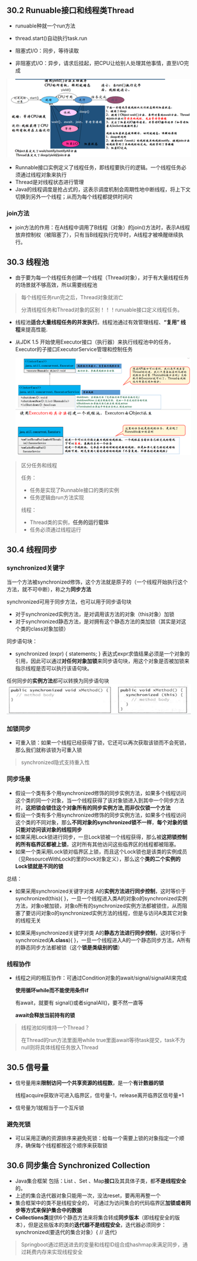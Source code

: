 ## 30.2 Runuable接口和线程类Thread

* runuable种就一个run方法
* thread.start()自动执行task.run

* 阻塞式I/O：同步，等待读取
* 非阻塞式I/O：异步，请求后挂起，把CPU让给别人处理其他事情，直至I/O完成

<img src="./笔记图片/image-20220402161344002.png" alt="image-20220402161344002" style="zoom:67%;" />

* Runnable接口实例定义了线程任务，即线程要执行的逻辑。一个线程任务必须通过线程对象来执行
* Thread是对线程状态进行管理
* Java的线程调度是抢占式的，这表示调度机制会周期性地中断线程，将上下文切换到另外一个线程；从而为每个线程都提供时间片

### join方法

* join方法的作用：在A线程中调用了B线程（对象）的join()方法时，表示A线程放弃控制权（被阻塞了），只有当B线程执行完毕时，A线程才被唤醒继续执行。

## 30.3 线程池

* 由于要为每一个线程任务创建一个线程（Thread对象），对于有大量线程任务的场景就不够高效，所以需要线程池

> 每个线程任务run完之后，Thread对象就消亡
>
> 分清线程任务和Thread对象的区别！！！runuable接口定义线程任务。

* 线程池**适合大量线程任务的并发执行**。线程池通过有效管理线程、**“复用” 线程**来提高性能. 

* 从JDK 1.5 开始使用Executor接口（执行器）来执行线程池中的任务，Executor的子接口ExecutorService管理和控制任务

  <img src="./笔记图片/image-20220402164022596.png" alt="image-20220402164022596" style="zoom:67%;" /><img src="./笔记图片/image-20220402164830945.png" alt="image-20220402164830945" style="zoom:67%;" />

> 区分任务和线程
>
> 任务：
>
> * 任务是实现了Runnable接口的类的实例
> * 任务逻辑由run方法实现
>
> 线程：
>
> * Thread类的实例，**任务的运行载体**
> * 任务必须通过线程运行

## 30.4 线程同步

### synchronized关键字

当一个方法被synchronized修饰，这个方法就是原子的（一个线程开始执行这个方法，就不可中断），称之为**同步方法**

synchronized可用于同步方法，也可以用于同步语句块

* 对于synchronized实例方法，是对调用该方法的对象（this对象）加锁
* 对于synchronized静态方法，是对拥有这个静态方法的类加锁（其实是对这个类的class对象加锁）

同步语句块：

* synchronized (expr) {   statements;  }  表达式expr求值结果必须是一个对象的引用，因此可以通过**对任何对象加锁**来同步语句块，用这个对象是否被加锁来指示线程是否可以执行该语句块。

任何同步的**实例方法**都可以转换为同步语句块<img src="./笔记图片/image-20220402172405295.png" alt="image-20220402172405295" style="zoom:67%;" />

### 加锁同步

* 可重入锁：如果一个线程已经获得了锁，它还可以再次获取该锁而不会死锁，那么我们就称该锁为可重入锁

>synchronized隐式支持重入性

### 同步场景

* 假设一个类有多个用synchronized修饰的同步实例方法，如果多个线程访问这个类的同一个对象，当一个线程获得了该对象锁进入到其中一个同步方法时，**这把锁会锁住这个对象所有的同步实例方法,而非仅仅锁一个方法**
* 假设一个类有多个用synchronized修饰的同步实例方法，如果多个线程访问这个类的不同对象，那么**不同对象的synchronized锁不一样**，**每个对象的锁只能对访问该对象的线程同步**
* 如果采用Lock锁进行同步，一旦Lock锁被一个线程获得，那么被**这把锁控制的所有临界区都被上锁**，这时所有其他访问这些临界区的线程都被阻塞。
* 如果一个类采用Lock锁对临界区上锁，而且这个Lock锁也是该类的实例成员（见ResourceWithLock的里的lock对象定义），那么这个**类的二个实例的Lock锁就是不同的锁**



总结：

* 如果采用synchronized关键字对类 A的**实例方法进行同步控制**，这时等价于synchronized(this){ }，一旦一个线程进入类A的对象o的synchronized实例方法，对象o被加锁，对象o所有的synchronized实例方法都被锁住，从而阻塞了要访问对象o的synchronized实例方法的线程，但是与访问A类其它对象的线程无关

* 如果采用synchronized关键字对类 A的**静态方法进行同步控制**，这时等价于synchronized(**A.class**){ }，一旦一个线程进入A的一个静态同步方法，A所有的静态同步方法都被锁（这个**锁是类级别的锁**）

### 线程协作

* 线程之间的相互协作：可通过Condition对象的await/signal/signalAll来完成

  **使用循环while而不能使用条件if**

  有await，就要有 signal()或者signalAll()，要不然一直等

  **await会释放当前持有的锁**

> 线程池如何维持一个Thread？
>
> 在Thread的run方法里面用while true里面await等待task提交，task不为null则将具体线程任务放入Thread



## 30.5 信号量

* 信号量用来**限制访问一个共享资源的线程数**，是一个**有计数器的锁**	

  线程acquire获取许可进入临界区，信号量-1，release离开临界区信号量+1

* 信号量为1就相当于一个互斥锁

### 避免死锁

* 可以采用正确的资源排序来避免死锁：给每一个需要上锁的对象指定一个顺序，确保每个线程都按这个顺序来获取锁

## 30.6 同步集合 Synchronized Collection

* Java集合框架 包括：List 、Set 、Map**接口**及其具体子类，都**不是线程安全**的。
* 上述的集合迭代器对象只能用一次，没法reset，要再用再整一个
* 集合框架中的类不是线程安全的， 可通过为访问集合的代码临界区**加锁或者同步等方式来保护集合中的数据**
* **Collections类**提供6个静态方法来将集合转成**同步版本**（即线程安全的版本），但是这些版本的类的**迭代器不是线程安全**，迭代器必须同步：synchronized(要迭代的集合对象）{ // 迭代}

> Springboot通过把送进去的变量和线程ID组合成hashmap来满足同步，通过耗费内存来实现线程安全